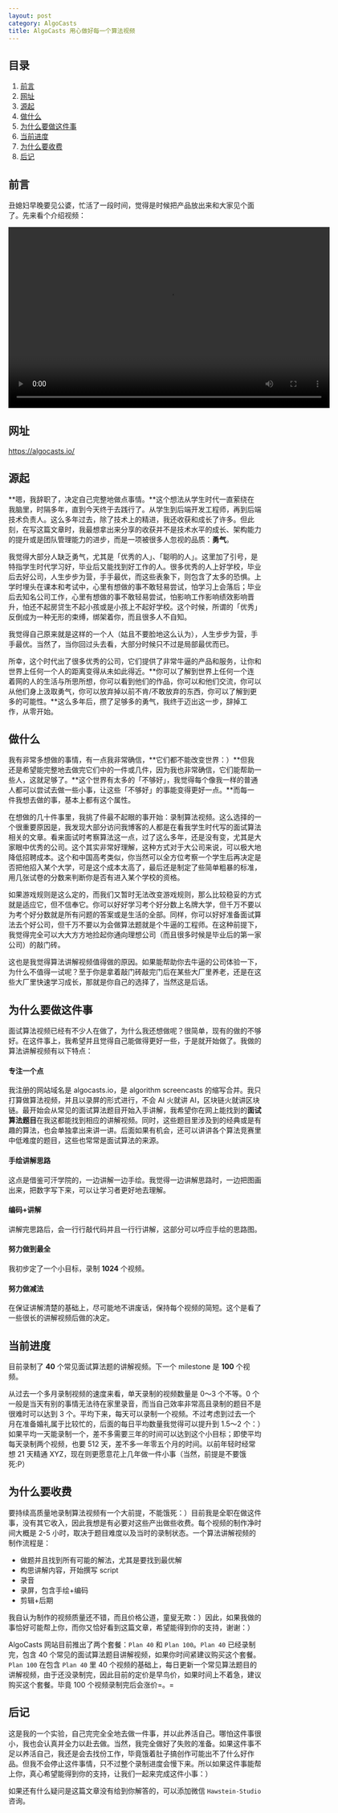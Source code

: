 ```yaml
---
layout: post
category: AlgoCasts
title: AlgoCasts 用心做好每一个算法视频
---
```


## 目录

1. [前言](#前言)
1. [网址](#网址)
1. [源起](#源起)
1. [做什么](#做什么)
1. [为什么要做这件事](#为什么要做这件事)
1. [当前进度](#当前进度)
1. [为什么要收费](#为什么要收费)
1. [后记](#后记)

## 前言

丑媳妇早晚要见公婆，忙活了一段时间，觉得是时候把产品放出来和大家见个面了。先来看个介绍视频：

<video width="640" height="360" controls>
  <source src="https://dpv.videocc.net/496b71353d/1/496b71353d98a7a7ef384ceceb6b3311_2.mp4" type="video/mp4">
</video>

## 网址

<a href="https://algocasts.io/" target="_blank">https://algocasts.io/</a>

## 源起

**嗯，我辞职了，决定自己完整地做点事情。**这个想法从学生时代一直萦绕在我脑里，时隔多年，直到今天终于去践行了。从学生到后端开发工程师，再到后端技术负责人。这么多年过去，除了技术上的精进，我还收获和成长了许多。但此刻，在写这篇文章时，我最想拿出来分享的收获并不是技术水平的成长、架构能力的提升或是团队管理能力的进步，而是一项被很多人忽视的品质：**勇气**。

我觉得大部分人缺乏勇气，尤其是「优秀的人」、「聪明的人」。这里加了引号，是特指学生时代学习好，毕业后又能找到好工作的人。很多优秀的人上好学校，毕业后去好公司，人生步步为营，手手最优，而这些表象下，则包含了太多的恐惧。上学时埋头在课本和考试中，心里有想做的事不敢轻易尝试，怕学习上会落后；毕业后去知名公司工作，心里有想做的事不敢轻易尝试，怕影响工作影响绩效影响晋升，怕还不起房贷生不起小孩或是小孩上不起好学校。这个时候，所谓的「优秀」反倒成为一种无形的束缚，绑架着你，而且很多人不自知。

我觉得自己原来就是这样的一个人（姑且不要脸地这么认为），人生步步为营，手手最优。当然了，当你回过头去看，大部分时候只不过是局部最优而已。

所幸，这个时代出了很多优秀的公司，它们提供了非常牛逼的产品和服务，让你和世界上任何一个人的距离变得从未如此得近。**你可以了解到世界上任何一个连着网的人的生活与所思所想，你可以看到他们的作品，你可以和他们交流，你可以从他们身上汲取勇气，你可以放弃掉以前不肯/不敢放弃的东西，你可以了解到更多的可能性。**这么多年后，攒了足够多的勇气，我终于迈出这一步，辞掉工作，从零开始。

## 做什么

我有非常多想做的事情，有一点我非常确信，**它们都不能改变世界：）**但我还是希望能完整地去做完它们中的一件或几件，因为我也非常确信，它们能帮助一些人，这就足够了。**这个世界有太多的「不够好」，我觉得每个像我一样的普通人都可以尝试去做一些小事，让这些「不够好」的事能变得更好一点。**而每一件我想去做的事，基本上都有这个属性。

在想做的几十件事里，我挑了件最不起眼的事开始：录制算法视频。这么选择的一个很重要原因是，我发现大部分访问我博客的人都是在看我学生时代写的面试算法相关的文章。看来面试时考察算法这一点，过了这么多年，还是没有变，尤其是大家眼中优秀的公司。这个其实非常好理解，这种方式对于大公司来说，可以极大地降低招聘成本。这个和中国高考类似，你当然可以全方位考察一个学生后再决定是否把他招入某个大学，可是这个成本太高了，最后还是制定了些简单粗暴的标准，用几张试卷的分数来判断你是否有进入某个学校的资格。

如果游戏规则是这么定的，而我们又暂时无法改变游戏规则，那么比较稳妥的方式就是适应它，但不信奉它。你可以好好学习考个好分数上名牌大学，但千万不要以为考个好分数就是所有问题的答案或是生活的全部。同样，你可以好好准备面试算法去个好公司，但千万不要以为会做算法题就是个牛逼的工程师。在这种前提下，我觉得完全可以大大方方地捡起你通向理想公司（而且很多时候是毕业后的第一家公司）的敲门砖。

这也是我觉得算法讲解视频值得做的原因。如果能帮助你去牛逼的公司体验一下，为什么不值得一试呢？至于你是拿着敲门砖敲完门后在某些大厂里养老，还是在这些大厂里快速学习成长，那就是你自己的选择了，当然这是后话。

## 为什么要做这件事

面试算法视频已经有不少人在做了，为什么我还想做呢？很简单，现有的做的不够好。在这件事上，我希望并且觉得自己能做得更好一些，于是就开始做了。我做的算法讲解视频有以下特点：

#### 专注一个点

我注册的网站域名是 algocasts.io，是 algorithm screencasts 的缩写合并。我只打算做算法视频，并且以录屏的形式进行，不会 AI 火就讲 AI，区块链火就讲区块链。最开始会从常见的面试算法题目开始入手讲解，我希望你在网上能找到的**面试算法题目**在我这都能找到相应的讲解视频。同时，这些题目里涉及到的经典或是有趣的算法，也会单独拿出来讲一讲。后面如果有机会，还可以讲讲各个算法竞赛里中低难度的题目，这些也常常是面试算法的来源。

#### 手绘讲解思路

这点是借鉴可汗学院的，一边讲解一边手绘。我觉得一边讲解思路时，一边把图画出来，把数字写下来，可以让学习者更好地去理解。

#### 编码+讲解

讲解完思路后，会一行行敲代码并且一行行讲解，这部分可以呼应手绘的思路图。

#### 努力做到最全

我初步定了一个小目标，录制 **1024** 个视频。

#### 努力做减法

在保证讲解清楚的基础上，尽可能地不讲废话，保持每个视频的简短。这个是看了一些很长的讲解视频后做的决定。

## 当前进度

目前录制了 **40** 个常见面试算法题的讲解视频。下一个 milestone 是 **100** 个视频。

从过去一个多月录制视频的速度来看，单天录制的视频数量是 0～3 个不等。0 个一般是当天有别的事情无法待在家里录音，而当自己效率非常高且录制的题目不是很难时可以达到 3 个。平均下来，每天可以录制一个视频。不过考虑到过去一个月在准备婚礼属于比较忙的，后面的每日平均数量我觉得可以提升到 1.5～2 个：）如果平均一天能录制一个，差不多需要三年的时间可以达到这个小目标；即使平均每天录制两个视频，也要 512 天，差不多一年零五个月的时间。以前年轻时经常想 21 天精通 XYZ，现在则更愿意花上几年做一件小事（当然，前提是不要饿死:P）

## 为什么要收费

要持续高质量地录制算法视频有一个大前提，不能饿死：）目前我是全职在做这件事，没有其它收入，因此我想是有必要对这些产出做些收费。每个视频的制作净时间大概是 2-5 小时，取决于题目难度以及当时的录制状态。一个算法讲解视频的制作流程是：
* 做题并且找到所有可能的解法，尤其是要找到最优解
* 构思讲解内容，开始撰写 script
* 录音
* 录屏，包含手绘+编码
* 剪辑+后期

我自认为制作的视频质量还不错，而且价格公道，童叟无欺：）因此，如果我做的事恰好可能帮上你，而你又恰好看到这篇文章，希望能得到你的支持，谢谢：）

AlgoCasts 网站目前推出了两个套餐：`Plan 40` 和 `Plan 100`。`Plan 40` 已经录制完，包含 40 个常见的面试算法题目讲解视频，如果你时间紧建议购买这个套餐。`Plan 100` 在包含 `Plan 40` 里 40 个视频的基础上，每日更新一个常见算法题目的讲解视频，由于还没录制完，因此目前的定价是早鸟价，如果时间上不着急，建议购买这个套餐。毕竟 100 个视频录制完后会涨价=。=

## 后记

这是我的一个实验，自己完完全全地去做一件事，并以此养活自己。哪怕这件事很小，我也会认真并全力以赴去做。当然，我完全做好了失败的准备。如果这件事不足以养活自己，我还是会去找份工作，毕竟饿着肚子搞创作可能出不了什么好作品。但我不会停止这件事情，只不过整个录制进度会慢下来。所以如果这件事能帮上你，真心希望能得到你的支持，让我们一起来完成这件小事：）

如果还有什么疑问是这篇文章没有给到你解答的，可以添加微信 `Hawstein-Studio` 咨询。


